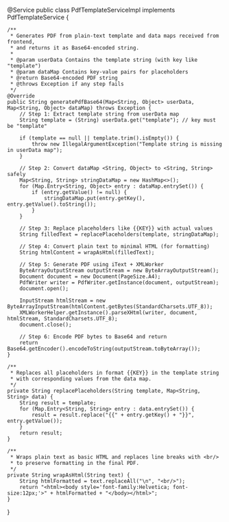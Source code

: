 @Service
public class PdfTemplateServiceImpl implements PdfTemplateService {

    /**
     * Generates PDF from plain-text template and data maps received from frontend,
     * and returns it as Base64-encoded string.
     *
     * @param userData Contains the template string (with key like "template")
     * @param dataMap Contains key-value pairs for placeholders
     * @return Base64-encoded PDF string
     * @throws Exception if any step fails
     */
    @Override
    public String generatePdfBase64(Map<String, Object> userData, Map<String, Object> dataMap) throws Exception {
        // Step 1: Extract template string from userData map
        String template = (String) userData.get("template"); // key must be "template"

        if (template == null || template.trim().isEmpty()) {
            throw new IllegalArgumentException("Template string is missing in userData map");
        }

        // Step 2: Convert dataMap <String, Object> to <String, String> safely
        Map<String, String> stringDataMap = new HashMap<>();
        for (Map.Entry<String, Object> entry : dataMap.entrySet()) {
            if (entry.getValue() != null) {
                stringDataMap.put(entry.getKey(), entry.getValue().toString());
            }
        }

        // Step 3: Replace placeholders like {{KEY}} with actual values
        String filledText = replacePlaceholders(template, stringDataMap);

        // Step 4: Convert plain text to minimal HTML (for formatting)
        String htmlContent = wrapAsHtml(filledText);

        // Step 5: Generate PDF using iText + XMLWorker
        ByteArrayOutputStream outputStream = new ByteArrayOutputStream();
        Document document = new Document(PageSize.A4);
        PdfWriter writer = PdfWriter.getInstance(document, outputStream);
        document.open();

        InputStream htmlStream = new ByteArrayInputStream(htmlContent.getBytes(StandardCharsets.UTF_8));
        XMLWorkerHelper.getInstance().parseXHtml(writer, document, htmlStream, StandardCharsets.UTF_8);
        document.close();

        // Step 6: Encode PDF bytes to Base64 and return
        return Base64.getEncoder().encodeToString(outputStream.toByteArray());
    }

    /**
     * Replaces all placeholders in format {{KEY}} in the template string
     * with corresponding values from the data map.
     */
    private String replacePlaceholders(String template, Map<String, String> data) {
        String result = template;
        for (Map.Entry<String, String> entry : data.entrySet()) {
            result = result.replace("{{" + entry.getKey() + "}}", entry.getValue());
        }
        return result;
    }

    /**
     * Wraps plain text as basic HTML and replaces line breaks with <br/>
     * to preserve formatting in the final PDF.
     */
    private String wrapAsHtml(String text) {
        String htmlFormatted = text.replaceAll("\n", "<br/>");
        return "<html><body style='font-family:Helvetica; font-size:12px;'>" + htmlFormatted + "</body></html>";
    }
}